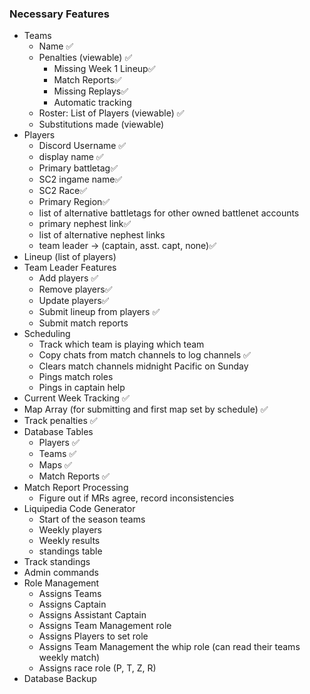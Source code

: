 ### Necessary Features
- Teams
	- Name ✅
	- Penalties (viewable) ✅
		- Missing Week 1 Lineup✅
		- Match Reports✅
		- Missing Replays✅
		- Automatic tracking
	- Roster: List of Players (viewable)  ✅
	- Substitutions made (viewable)
- Players 
	- Discord Username ✅
	- display name ✅
	- Primary battletag✅
	- SC2 ingame name✅
	- SC2 Race✅
	- Primary Region✅
	- list of alternative battletags for other owned battlenet accounts
	- primary nephest link✅
	- list of alternative nephest links
	- team leader -> (captain, asst. capt, none)✅
- Lineup (list of players)
- Team Leader Features
	- Add players  ✅
	- Remove players✅
	- Update players✅
	- Submit lineup from players ✅
	- Submit match reports
- Scheduling
	- Track which team is playing which team
	- Copy chats from match channels to log channels ✅
	- Clears match channels midnight Pacific on Sunday
	- Pings match roles
	- Pings in captain help
- Current Week Tracking ✅
- Map Array (for submitting and first map set by schedule) ✅
- Track penalties ✅
- Database Tables
	- Players ✅
	- Teams ✅
	- Maps ✅
	- Match Reports ✅
- Match Report Processing
	- Figure out if MRs agree, record inconsistencies
- Liquipedia Code Generator
	- Start of the season teams
	- Weekly players
	- Weekly results
	- standings table
- Track standings
- Admin commands
- Role Management
	- Assigns Teams
	- Assigns Captain
	- Assigns Assistant Captain
	- Assigns Team Management role
	- Assigns Players to set role
	- Assigns Team Management the whip role (can read their teams weekly match)
	- Assigns race role (P, T, Z, R)
- Database Backup
